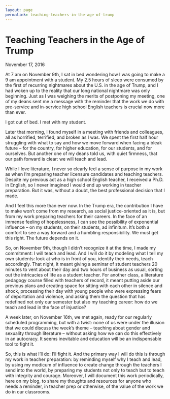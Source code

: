 ```yaml
---
layout: page
permalink: teaching-teachers-in-the-age-of-trump
---
```

# Teaching Teachers in the Age of Trump
November 17, 2016

At 7 am on November 9th, I sat in bed wondering how I was going to make a 9 am appointment with a student. My 2.5 hours of sleep were consumed by the first of recurring nightmares about the U.S. in the age of Trump, and I had woken up to the reality that our long national nightmare was only beginning. Just as I was weighing the merits of postponing my meeting, one of my deans sent me a message with the reminder that the work we do with pre-service and in-service high school English teachers is crucial now more than ever.  

I got out of bed. I met with my student.  

Later that morning, I found myself in a meeting with friends and colleagues, all as horrified, terrified, and broken as I was. We spent the first half hour struggling with what to say and how we move forward when facing a bleak future – for the country, for higher education, for our students, and for ourselves. But another one of my deans told us, with quiet firmness, that our path forward is clear: we will teach and lead.  

While I love literature, I never so clearly feel a sense of purpose in my work as when I’m preparing teacher licensure candidates and teaching teachers. Despite my previous act as a high school English teacher, I received a Ph.D. in English, so I never imagined I would end up working in teacher preparation. But it was, without a doubt, the best professional decision that I made.  

And I feel this more than ever now. In the Trump era, the contribution I have to make won’t come from my research, as social justice-oriented as it is, but from my work preparing teachers for their careers. In the face of an immense feeling of hopelessness, I can see the possibility of exponential influence – on my students, on their students, ad infinitum. It’s both a comfort to see a way forward and a humbling responsibility. We must get this right. The future depends on it.  

So, on November 9th, though I didn’t recognize it at the time, I made my commitment: I will teach and lead. And I will do it by modeling what I tell my own students: look at who is in front of you, identify their needs, teach accordingly. That night, it meant giving a seminar of student teachers 20 minutes to vent about their day and two hours of business as usual, sorting out the intricacies of life as a student teacher. For another class, a literature pedagogy course filled with teachers of record, it meant putting aside our previous plans and creating space for sitting with each other in silence and shock, processing their day with young people who were expressing fears of deportation and violence, and asking them the question that has redefined not only our semester but also my teaching career: how do we teach and lead in the face of injustice?  

A week later, on November 16th, we met again, ready for our regularly scheduled programming, but with a twist: none of us were under the illusion that we could discuss the week’s theme – teaching about gender and sexuality through literature – without asking how we can do this effectively in an autocracy. It seems inevitable and education will be an indispensable tool to fight it.  

So, this is what I’ll do: I’ll fight it. And the primary way I will do this is through my work in teacher preparation: by reminding myself why I teach and lead, by using my modicum of influence to create change through the teachers I send into the world, by preparing my students not only to teach but to teach with integrity and courage. Moreover, I will document this work periodically, here on my blog, to share my thoughts and resources for anyone who needs a reminder, in teacher prep or otherwise, of the value of the work we do in our classrooms.  
